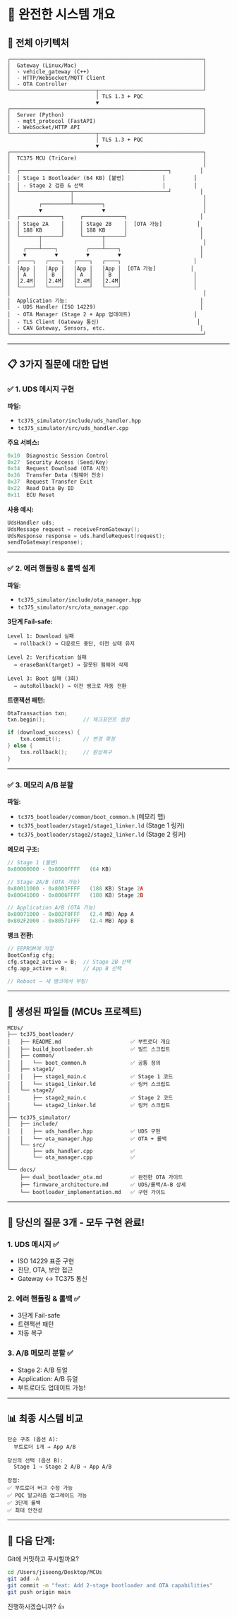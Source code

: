 # 🚗 완전한 시스템 개요

## 🎯 전체 아키텍처

```
┌─────────────────────────────────────────────────────────────┐
│  Gateway (Linux/Mac)                                        │
│  - vehicle_gateway (C++)                                    │
│  - HTTP/WebSocket/MQTT Client                               │
│  - OTA Controller                                           │
└───────────────────────────┬─────────────────────────────────┘
                            │ TLS 1.3 + PQC
                            ▼
┌─────────────────────────────────────────────────────────────┐
│  Server (Python)                                            │
│  - mqtt_protocol (FastAPI)                                  │
│  - WebSocket/HTTP API                                       │
└───────────────────────────┬─────────────────────────────────┘
                            │ TLS 1.3 + PQC
                            ▼
┌─────────────────────────────────────────────────────────────┐
│  TC375 MCU (TriCore)                                        │
│                                                             │
│  ┌───────────────────────────────────────────────┐         │
│  │ Stage 1 Bootloader (64 KB) [불변]            │         │
│  │ - Stage 2 검증 & 선택                         │         │
│  └────────────────┬──────────────────────────────┘         │
│                   │                                         │
│         ┌─────────┴─────────┐                               │
│         ▼                   ▼                               │
│  ┌─────────────┐     ┌─────────────┐                       │
│  │ Stage 2A    │     │ Stage 2B    │  [OTA 가능]           │
│  │ 188 KB      │     │ 188 KB      │                       │
│  └──────┬──────┘     └──────┬──────┘                       │
│         │                   │                               │
│    ┌────┴────┐         ┌────┴────┐                         │
│    ▼         ▼         ▼         ▼                         │
│  ┌────┐   ┌────┐   ┌────┐   ┌────┐                       │
│  │App │   │App │   │App │   │App │  [OTA 가능]           │
│  │ A  │   │ B  │   │ A  │   │ B  │                       │
│  │2.4M│   │2.4M│   │2.4M│   │2.4M│                       │
│  └────┘   └────┘   └────┘   └────┘                       │
│                                                             │
│  Application 기능:                                          │
│  - UDS Handler (ISO 14229)                                 │
│  - OTA Manager (Stage 2 + App 업데이트)                    │
│  - TLS Client (Gateway 통신)                               │
│  - CAN Gateway, Sensors, etc.                              │
└─────────────────────────────────────────────────────────────┘
```

---

## 📋 **3가지 질문에 대한 답변**

### ✅ **1. UDS 메시지 구현**

**파일:**
- `tc375_simulator/include/uds_handler.hpp`
- `tc375_simulator/src/uds_handler.cpp`

**주요 서비스:**
```cpp
0x10  Diagnostic Session Control
0x27  Security Access (Seed/Key)
0x34  Request Download (OTA 시작)
0x36  Transfer Data (펌웨어 전송)
0x37  Request Transfer Exit
0x22  Read Data By ID
0x11  ECU Reset
```

**사용 예시:**
```cpp
UdsHandler uds;
UdsMessage request = receiveFromGateway();
UdsResponse response = uds.handleRequest(request);
sendToGateway(response);
```

---

### ✅ **2. 에러 핸들링 & 롤백 설계**

**파일:**
- `tc375_simulator/include/ota_manager.hpp`
- `tc375_simulator/src/ota_manager.cpp`

**3단계 Fail-safe:**

```
Level 1: Download 실패
  → rollback() → 다운로드 중단, 이전 상태 유지

Level 2: Verification 실패
  → eraseBank(target) → 잘못된 펌웨어 삭제

Level 3: Boot 실패 (3회)
  → autoRollback() → 이전 뱅크로 자동 전환
```

**트랜잭션 패턴:**
```cpp
OtaTransaction txn;
txn.begin();            // 체크포인트 생성

if (download_success) {
    txn.commit();       // 변경 확정
} else {
    txn.rollback();     // 원상복구
}
```

---

### ✅ **3. 메모리 A/B 분할**

**파일:**
- `tc375_bootloader/common/boot_common.h` (메모리 맵)
- `tc375_bootloader/stage1/stage1_linker.ld` (Stage 1 링커)
- `tc375_bootloader/stage2/stage2_linker.ld` (Stage 2 링커)

**메모리 구조:**

```c
// Stage 1 (불변)
0x80000000 - 0x8000FFFF   (64 KB)

// Stage 2A/B (OTA 가능)
0x80011000 - 0x8003FFFF   (188 KB) Stage 2A
0x80041000 - 0x8006FFFF   (188 KB) Stage 2B

// Application A/B (OTA 가능)
0x80071000 - 0x802F0FFF   (2.4 MB) App A
0x802F2000 - 0x80571FFF   (2.4 MB) App B
```

**뱅크 전환:**
```cpp
// EEPROM에 저장
BootConfig cfg;
cfg.stage2_active = B;  // Stage 2B 선택
cfg.app_active = B;     // App B 선택

// Reboot → 새 뱅크에서 부팅!
```

---

## 🎊 **생성된 파일들 (MCUs 프로젝트)**

```
MCUs/
├── tc375_bootloader/
│   ├── README.md                      ✅ 부트로더 개요
│   ├── build_bootloader.sh            ✅ 빌드 스크립트
│   ├── common/
│   │   └── boot_common.h              ✅ 공통 정의
│   ├── stage1/
│   │   ├── stage1_main.c              ✅ Stage 1 코드
│   │   └── stage1_linker.ld           ✅ 링커 스크립트
│   └── stage2/
│       ├── stage2_main.c              ✅ Stage 2 코드
│       └── stage2_linker.ld           ✅ 링커 스크립트
│
├── tc375_simulator/
│   ├── include/
│   │   ├── uds_handler.hpp            ✅ UDS 구현
│   │   └── ota_manager.hpp            ✅ OTA + 롤백
│   └── src/
│       ├── uds_handler.cpp            ✅
│       └── ota_manager.cpp            ✅
│
└── docs/
    ├── dual_bootloader_ota.md         ✅ 완전한 OTA 가이드
    ├── firmware_architecture.md       ✅ UDS/롤백/A-B 상세
    └── bootloader_implementation.md   ✅ 구현 가이드
```

---

## 🎯 **당신의 질문 3개 - 모두 구현 완료!**

### **1. UDS 메시지 ✅**
- ISO 14229 표준 구현
- 진단, OTA, 보안 접근
- Gateway ↔ TC375 통신

### **2. 에러 핸들링 & 롤백 ✅**
- 3단계 Fail-safe
- 트랜잭션 패턴
- 자동 복구

### **3. A/B 메모리 분할 ✅**
- Stage 2: A/B 듀얼
- Application: A/B 듀얼  
- 부트로더도 업데이트 가능!

---

## 📊 **최종 시스템 비교**

```
단순 구조 (옵션 A):
  부트로더 1개 → App A/B
  
당신의 선택 (옵션 B):
  Stage 1 → Stage 2 A/B → App A/B
  
장점:
✅ 부트로더 버그 수정 가능
✅ PQC 알고리즘 업그레이드 가능
✅ 3단계 롤백
✅ 최대 안전성
```

---

## 🚀 **다음 단계:**

Git에 커밋하고 푸시할까요?

```bash
cd /Users/jiseong/Desktop/MCUs
git add -A
git commit -m "feat: Add 2-stage bootloader and OTA capabilities"
git push origin main
```

진행하시겠습니까? 👍
